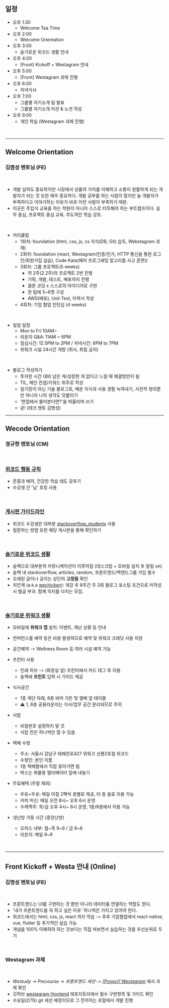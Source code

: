 ## 일정

- 오후 1:30
  - Welcome Tea Time
- 오후 2:00
  - Welcome Orientation
- 오후 3:00
  - 슬기로운 위코드 생활 안내
- 오후 4:00
  - [Front] Kickoff + Westagram 안내
- 오후 5:00
  - [Front] Westagram 과제 진행
- 오후 6:00
  - 저녁식사
- 오후 7:00
  - 그룹별 자기소개 팀 발표
  - 그룹별 자기소개 미션 & 노션 작성
- 오후 9:00
  - 개인 학습 (Westagram 과제 진행)

<br>

---

## Welcome Orientation

### 김몀성 멘토님 (FE)

<br>

- 개발 실력도 중요하지만 시장에서 상품의 가치를 이해하고 소통이 원활하게 되는 개발자가 되는 것 또한 매우 중요하다. 개발 공부를 하는 사람이 많지만 늘 개발자가 부족하다고 이야기하는 이유가 바로 이런 사람이 부족하기 때문.
- 이곳은 주입식 교육을 하는 학원이 아니라 스스로 터득해야 하는 부트캠프이다. 실무 중심, 프로젝트 중심 교육. 주도적인 학습 강조.

<br>

- 커리큘럼
  - 1회차: foundation (html, css, js, cs 지식(DB, Git) 습득, Webstagram 과제)
  - 2회차: foundation (react, Westagram(인증/인가, HTTP 통신을 통한 로그인/회원가입 실습), Code Kata(페어 프로그래밍 알고리즘 사고 훈련))
  - 3회차: 그룹 프로젝트(5 weeks)
    - 약 2주(2.2주)의 프로젝트 2번 진행
    - 기획, 개발, 테스트, 배포까지 진행
    - 클론 코딩 x 스스로의 아이디어로 구현
    - 한 팀에 5~6명 구성
    - AWS(배포), Unit Test, 이력서 작성
  - 4회차: 기업 협업 인턴십 (4 weeks)

<br>

- 일일 일정
  - Mon to Fri 10AM~
  - 라운지 Q&A: 11AM ~ 6PM
  - 점심시간: 12.5PM to 2PM / 저녁시간: 6PM to 7PM
  - 위워크 시설 24시간 개방 (취사, 취침 금지)

<br>

- 블로그 작성하기
  - 투자한 시간 대비 남은 게/성장한 게 없다고 느낄 때 해결방안이 됨
  - TIL, 메인 컨셉/키워드 위주로 작성
  - 일기장이 아닌 기술 블로그로, 배운 지식과 사용 경험 녹여내기, 사전적 정의뿐만 아니라 나의 생각도 덧붙이기
  - '면접에서 물어본다면?'을 떠올리며 쓰기
  - 굳! (테크 멘토 김명성)
    <br>

---

## Wecode Orientation

### 경규현 멘토님 (CM)

<br>

### [위코드 행동 규칙](https://wecode.notion.site/wecode-03def2d876c746e681e5ef02805f042a)

- 존중과 배려, 건강한 학습 태도 갖추기
- 수강생 간 '님' 호칭 사용

<br>

### [게시판 가이드라인](https://wecode.notion.site/wecommunity-Guideline-ab3edb66a4ff4203b4e5452c08893df4)

- 위코드 수강생은 대부분 [stackoverflow_students](https://community.wecode.co.kr/c/q-a/21) 사용
- 질문하는 방법 또한 해당 게시판을 통해 확인하기

<br>

### [슬기로운 위코드 생활](https://wecode.notion.site/wecode-20c61d88a2e04b9e9a50c11ac5afc24a)

- 슬랙으로 대부분의 커뮤니케이션이 이루어짐 (데스크탑 + 모바일 설치 후 알림 on)
- 슬랙 내 stackoverflow, articles, random, 프론트엔드/백엔드그룹 가입 필수
- 오래된 글이나 공지는 상단의 **고정됨** 확인
- 치킨계 (a.k.a [wechicken](https://chicken.wecode.co.kr/)): 개강 후 8주간 주 3회 블로그 포스팅 조건으로 미작성시 벌급 부과. 함께 의지를 다지는 모임.

<br>

### [슬기로운 위워크 생활](https://wecode.notion.site/WeWork-e013a782864b4590a060c554f50bc9d3)

- 모바일에 **위워크 앱** 설치: 이벤트, 재난 상황 등 안내
- 컨퍼런스룸 예약 등은 비용 발생하므로 예약 및 위워크 크레딧 사용 지양
- 공간예약 -> Wellness Room 등 여러 시설 예약 가능
- 프린터 사용
  - 인쇄 허브 -> (화장실 앞) 프린터에서 카드 태그 후 이용
  - 슬랙에 **프린트** 입력 시 가이드 제공
- 식사공간
  - 1층 계단 아래, 8층 비어 가든 및 엘베 앞 테이블
  - ⚠️ 1, 8층 공용라운지는 식사/업무 공간 분리되므로 주의
- 서랍
  - 비밀번호 설정하지 말 것
  - 서랍 칸은 하나씩만 열 수 있음
- 택배 수령
  - 주소: 서울시 강남구 테헤란로427 위워크 선릉2호점 위코드
  - 수령인: 본인 이름
  - 1층 택배함에서 직접 찾아가면 됨
  - 박스는 화물용 엘리베이터 앞에 내놓기
- 무료혜택 (주말 제외)
  - 우유+두유: 매일 아침 2팩씩 층별로 제공, 타 층 음료 이용 가능
  - 커피 머신: 매일 오전 8시~ 오후 6시 운영
  - 수제맥주: 목/금 오후 4시~ 6시 운영, 1층/8층에서 이용 가능
- 냉난방 가동 시간 (중앙난방)

  - 오피스 내부: 월~목 9~6 / 금 9~6
  - 라운지: 매일 9~9

<br>

---

## Front Kickoff + Westa 안내 (Online)

### 김명성 멘토님 (FE)

<br>

- 프론트엔드는 UI를 구현하는 것 뿐만 아니라 데이터를 연결하는 역할도 한다.
- '내가 프론트엔드를 꼭 하고 싶은 이유' 하나씩은 가지고 있어야 한다.
- 위코드에서는 html, css, js, react 까지 학습 -> 추후 기업협업에서 react-native, vue, flutter 등 추가적인 실습 가능
- 개념을 100% 이해하려 하는 것보다는 직접 쳐보면서 실습하는 것을 우선순위로 두기

<br>

### Westagram 과제

<br>

- _Westudy -> Precourse -> 프론트엔드 세션 -> [[Project] Westagram](https://study.wecode.co.kr/session/29)_ 에서 과제 확인
- 깃허브 [westagram-frontend](https://github.com/wecode-bootcamp-korea/westagram-frontend) 레포지토리에서 필수 구현항목 및 가이드 확인
- 수요일(2/15) git 세션 예정이므로 그 전까지는 로컬에서 개발 진행
